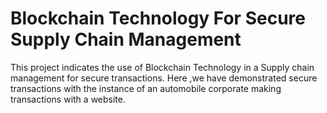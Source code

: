 # Blockchain Technology For Secure Supply Chain Management
 This project indicates the use of Blockchain Technology in a Supply chain management for secure transactions. Here ,we have demonstrated secure transactions with the instance of an automobile corporate making transactions with a website.
